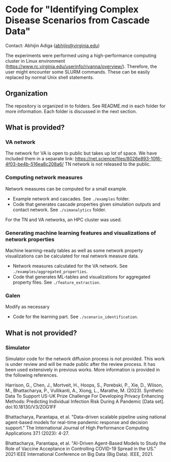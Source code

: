 # Code for "Identifying Complex Disease Scenarios from Cascade Data"
Contact: Abhijin Adiga (abhijin@virginia.edu)

The experiments were performed using a high-performance computing cluster in Linux environment (https://www.rc.virginia.edu/userinfo/rivanna/overview/). Therefore, the user might encounter some SLURM commands. These can be easily replaced by normal Unix shell statements.

## Organization
The repository is organized in to folders. See README.md in each folder for
more information. Each folder is discussed in the next section.

## What is provided?
### VA network
The network for VA is open to public but takes up lot of space. We have
included them in a separate link: 
https://net.science/files/8026e893-10f6-4f03-be4b-516ea8c208a6/
TN network is not released to the public.

### Computing network measures

Network measures can be computed for a small example.
* Example network and cascades. See ``./examples`` folder.
* Code that generates cascade properties given simulation outputs and contact network. See ``./simanalytics`` folder.

For the TN and VA networks, an HPC cluster was used.

### Generating machine learning features and visualizations of network properties
Machine learning-ready tables as well as some network property visualizations can be calculated for real network measure data.
* Network measures calculated for the VA network. See ``./examples/aggregated_properties``.
* Code that generates ML-tables and visualizations for aggregated property files. See ``./feature_extraction``. 

### Galen
Modify as necessary
* Code for the learning part. See ``./scenario_identification``.

## What is not provided?
### Simulator
Simulator code for the network diffusion process is not provided. This work
is under review and will be made public after the review process. It has
been used extensively in previous works. More information is provided in
the following references.

Harrison, G., Chen, J., Mortveit, H., Hoops, S., Porebski, P., Xie, D., Wilson, M., Bhattacharya, P., Vullikanti, A., Xiong, L., Marathe, M. (2023). Synthetic Data To Support US-UK Prize Challenge For Developing Privacy Enhancing Methods: Predicting Individual Infection Risk During A Pandemic  [Data set]. doi:10.18130/V3/ZOG1FF

Bhattacharya, Parantapa, et al. "Data-driven scalable pipeline using national agent-based models for real-time pandemic response and decision support." The International Journal of High Performance Computing Applications 37.1 (2023): 4-27.

Bhattacharya, Parantapa, et al. "AI-Driven Agent-Based Models to Study the Role of Vaccine Acceptance in Controlling COVID-19 Spread in the US." 2021 IEEE International Conference on Big Data (Big Data). IEEE, 2021.


